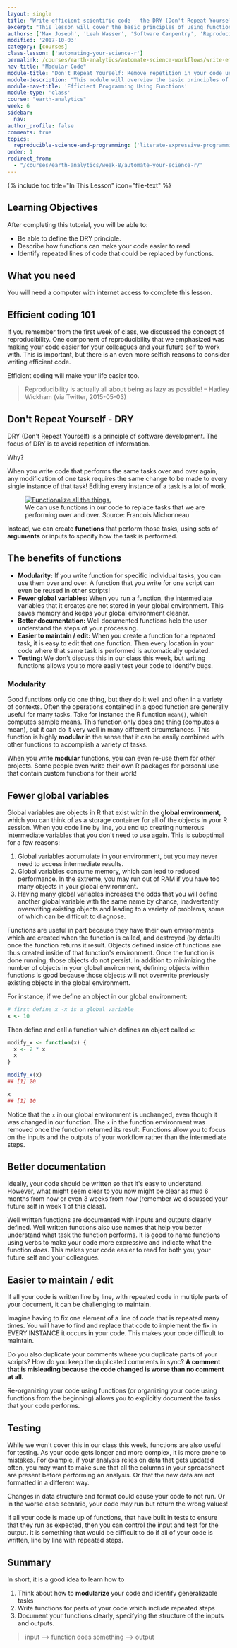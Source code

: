 ```yaml
---
layout: single
title: "Write efficient scientific code - the DRY (Don't Repeat Yourself) principle "
excerpt: "This lesson will cover the basic principles of using functions and why they are important."
authors: ['Max Joseph', 'Leah Wasser', 'Software Carpentry', 'Reproducible Science Curriculum Community']
modified: '2017-10-03'
category: [courses]
class-lesson: ['automating-your-science-r']
permalink: /courses/earth-analytics/automate-science-workflows/write-effecient-code-dont-repeat-r/
nav-title: "Modular Code"
module-title: "Don't Repeat Yourself: Remove repetition in your code using functions in R."
module-description: "This module will overview the basic principles of DRY - don't repeat yourself. It will then walk you through incorporating functions into your scientific programming to increase efficiency, clarity, and readability. "
module-nav-title: 'Efficient Programming Using Functions'
module-type: 'class'
course: "earth-analytics"
week: 6
sidebar:
  nav:
author_profile: false
comments: true
topics:
  reproducible-science-and-programming: ['literate-expressive-programming', 'functions']
order: 1
redirect_from:
  - "/courses/earth-analytics/week-8/automate-your-science-r/"
---
```



{% include toc title="In This Lesson" icon="file-text" %}

<div class='notice--success' markdown="1">

## <i class="fa fa-graduation-cap" aria-hidden="true"></i> Learning Objectives

After completing this tutorial, you will be able to:

* Be able to define the DRY principle.
* Describe how functions can make your code easier to read
* Identify repeated lines of code that could be replaced by functions.

## <i class="fa fa-check-square-o fa-2" aria-hidden="true"></i> What you need

You will need a computer with internet access to complete this lesson.

</div>


## Efficient coding 101

If you remember from the first week of class, we discussed the concept of
reproducibility. One component of reproducibility that we emphasized was making
your code easier
for your colleagues and your future self to work with. This is important,
but there is an even more selfish reasons to consider writing efficient code.

Efficient coding will make your life easier too.

> Reproducibility is actually all about being as lazy as possible!
> – Hadley Wickham (via Twitter, 2015-05-03)


## Don't Repeat Yourself - DRY

DRY (Don't Repeat Yourself) is a principle of software development. The focus of
DRY is to avoid repetition of information.

Why?

When you write code that performs the same tasks over and over again, any
modification of one task requires the same change to be made to every single
instance of that task! Editing every instance of a task is a lot of work.


<figure>
 <a href="{{ site.url}}/images/courses/earth-analytics/week-8/funct-all-things.png">
 <img src="{{ site.url}}/images/courses/earth-analytics/week-8/funct-all-things.png" alt="Functionalize all the things."></a>
    <figcaption>We can use functions in our code to replace tasks that we are performing over and over. Source: Francois Michonneau
    </figcaption>
</figure>

Instead, we can create **functions** that perform those tasks, using sets of
**arguments** or inputs to specify how the task is performed.

## The benefits of functions

* **Modularity:** If you write function for specific individual tasks, you can use them over and over. A function that you write for one script can even be reused in other scripts!
* **Fewer global variables:** When you run a function, the intermediate variables that it creates are not stored in your global environment. This saves memory and keeps your global environment cleaner.
* **Better documentation:** Well documented functions help the user understand the steps of your processing.
* **Easier to maintain / edit:** When you create a function for a repeated task, it is easy to edit that one function. Then every location in your code where that same task is performed is automatically updated.
* **Testing:** We don't discuss this in our class this week, but writing functions allows you to more easily test your code to identify bugs.

### Modularity

Good functions only do one thing, but they do it well and often in a variety of contexts.
Often the operations contained in a good function are generally useful for many tasks.
Take for instance the R function `mean()`, which computes sample means.
This function only does one thing (computes a mean), but it can do it very well in many different circumstances.
This function is highly **modular** in the sense that it can be easily combined with other functions to accomplish a variety of tasks.

When you write **modular** functions, you can even re-use them for other projects.
Some people even write their own R packages for personal use that contain custom functions for their work!

## Fewer global variables

Global variables are objects in R that exist within the **global environment**, which you can think of as a storage container for all of the objects in your R session.
When you code line by line, you end up creating numerous intermediate variables
that you don't need to use again.
This is suboptimal for a few reasons:

1. Global variables accumulate in your environment, but you may never need to access intermediate results.
2. Global variables consume memory, which can lead to reduced performance. In the extreme, you may run out of RAM if you have too many objects in your global environment.
3. Having many global variables increases the odds that you will define another global variable with the same name by chance, inadvertently overwriting existing objects and leading to a variety of problems, some of which can be difficult to diagnose.

Functions are useful in part because they have their own environments which are created when the function is called, and destroyed (by default) once the function returns it result.
Objects defined inside of functions are thus created inside of that function's environment.
Once the function is done running, those objects do not persist.
In addition to minimizing the number of objects in your global environment, defining objects within functions is good because those objects will not overwrite previously existing objects in the global environment.

For instance, if we define an object in our global environment:


```r
# first define x -x is a global variable
x <- 10
```

Then define and call a function which defines an object called `x`:


```r
modify_x <- function(x) {
  x <- 2 * x
  x
}

modify_x(x)
## [1] 20

x
## [1] 10
```

Notice that the `x` in our global environment is unchanged, even though it was changed in our function.
The `x` in the function environment was removed once the function returned its result.
Functions allow you to focus on the inputs and the outputs of your workflow rather
than the intermediate steps.

## Better documentation

Ideally, your code should be written so that it's easy to understand.
However, what might seem clear to you now might be clear as mud 6 months from now
or even 3 weeks from now (remember we discussed your future self in week 1 of this class).

Well written functions are documented with inputs and outputs clearly defined.
Well written functions also use names that help you better understand what task the
function performs.
It is good to name functions using verbs to make your code more expressive and indicate what the function *does*.
This makes your code easier to read for both you, your future self and your colleagues.

## Easier to maintain / edit

If all your code is written line by line, with repeated code in
multiple parts of your document, it can be challenging to maintain.

Imagine having to fix one element of a line of code that is repeated many times.
You will have to find and replace that code to implement the fix in EVERY INSTANCE
it occurs in your code. This makes your code difficult to maintain.

Do you also duplicate your comments where you duplicate parts of your scripts?
How do you keep the duplicated comments in sync?
**A comment that is misleading because the code changed is worse than no comment at all.**

Re-organizing your code using functions (or organizing your code using functions
from the beginning) allows you to explicitly document the tasks that your code performs.

## Testing

While we won't cover this in our class this week, functions are also useful for testing.
As your code gets longer and more complex, it is more prone to mistakes. For example, if your
analysis relies on data that gets updated often, you may want to make sure that
all the columns in your spreadsheet are present before performing an analysis.
Or that the new data are not formatted in a different way.

Changes in data structure and format could cause your code to not run. Or in the
worse case scenario, your code may run but return the wrong values!

If all your code is made up of functions, that have built in tests to ensure
that they run as expected, then you can control the input and test for the output.
It is something that would be difficult to do if all of your code is written,
line by line with repeated steps.

## Summary

In short, it is a good idea to learn how to

1. Think about how to **modularize** your code and identify generalizable tasks
2. Write functions for parts of your code which include repeated steps
3. Document your functions clearly, specifying the structure of the inputs and outputs.


> input --> function does something --> output
